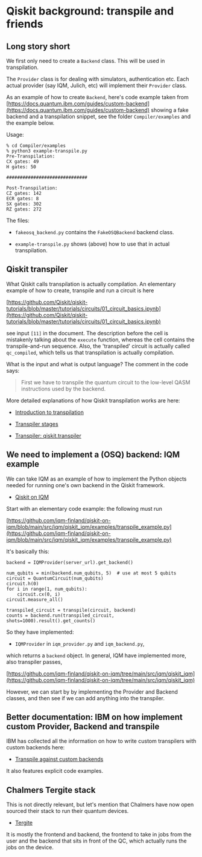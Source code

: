# Qiskit background: transpile and friends

## Long story short

We first only need to create a `Backend` class. This will be used in
transpilation.

The `Provider` class is for dealing with simulators, authentication etc. Each
actual provider (say IQM, Julich, etc) will implement their `Provider` class.

As an example of how to create `Backend`, here's code example taken from
[https://docs.quantum.ibm.com/guides/custom-backend](https://docs.quantum.ibm.com/guides/custom-backend)
showing a fake backend and a transpilation snippet, see the folder
`Compiler/examples` and the example below.

Usage:

    % cd Compiler/examples
    % python3 example-transpile.py
    Pre-Transpilation:
    CX gates: 49
    H gates: 50

    ##############################

    Post-Transpilation:
    CZ gates: 142
    ECR gates: 8
    SX gates: 302
    RZ gates: 272

The files:

- `fakeosq_backend.py` contains the `FakeOSQBackend` backend class.

- `example-transpile.py` shows (above) how to use that in actual transpilation.


## Qiskit transpiler

What Qiskit calls transpilation is actually compilation. An elementary example
of how to create, transpile and run a circuit is here

[https://github.com/Qiskit/qiskit-tutorials/blob/master/tutorials/circuits/01_circuit_basics.ipynb](https://github.com/Qiskit/qiskit-tutorials/blob/master/tutorials/circuits/01_circuit_basics.ipynb)

see input `[11]` in the document. The description before the cell is
mistakenly talking about the `execute` function, whereas the cell contains the
transpile-and-run sequence. Also, the 'transpiled' circuit is actually called
`qc_compiled`, which tells us that transpilation is actually compilation.

What is the input and what is output language? The comment in the code says:

> First we have to transpile the quantum circuit to the low-level QASM
> instructions used by the backend.

More detailed explanations of how Qiskit transpilation works are here:

- [Introduction to transpilation](https://docs.quantum.ibm.com/guides/transpile)

- [Transpiler stages](https://docs.quantum.ibm.com/guides/transpiler-stages)

- [Transpiler: qiskit.transpiler](https://docs.quantum.ibm.com/api/qiskit/transpiler#layout-stage)


## We need to implement a (OSQ) backend: IQM example

We can take IQM as an example of how to implement the Python objects needed for
running one's own backend in the Qiskit framework.

- [Qiskit on IQM](https://github.com/iqm-finland/qiskit-on-iqm)

Start with an elementary code example: the following must run

[https://github.com/iqm-finland/qiskit-on-iqm/blob/main/src/iqm/qiskit_iqm/examples/transpile_example.py](https://github.com/iqm-finland/qiskit-on-iqm/blob/main/src/iqm/qiskit_iqm/examples/transpile_example.py)

It's basically this:

    backend = IQMProvider(server_url).get_backend()

    num_qubits = min(backend.num_qubits, 5)  # use at most 5 qubits
    circuit = QuantumCircuit(num_qubits)
    circuit.h(0)
    for i in range(1, num_qubits):
        circuit.cx(0, i)
    circuit.measure_all()

    transpiled_circuit = transpile(circuit, backend)
    counts = backend.run(transpiled_circuit, shots=1000).result().get_counts()

So they have implemented:

- `IQMProvider` in `iqm_provider.py` and `iqm_backend.py`,

which returns a `backend` object. In general, IQM have implemented more, also
transpiler passes,

[https://github.com/iqm-finland/qiskit-on-iqm/tree/main/src/iqm/qiskit_iqm](https://github.com/iqm-finland/qiskit-on-iqm/tree/main/src/iqm/qiskit_iqm)

However, we can start by by implementing the Provider and Backend classes, and
then see if we can add anything into the transpiler.


## Better documentation: IBM on how implement custom Provider, Backend and transpile

IBM has collected all the information on how to write custom transpilers with
custom backends here:

- [Transpile against custom backends](https://docs.quantum.ibm.com/guides/custom-backend)

It also features explicit code examples.


## Chalmers Tergite stack

This is not directly relevant, but let's mention that Chalmers have now open
sourced their stack to run their quantum devices.

- [Tergite](https://tergite.github.io/)

It is mostly the frontend and backend, the frontend to take in jobs from the
user and the backend that sits in front of the QC, which actually runs the jobs
on the device.

